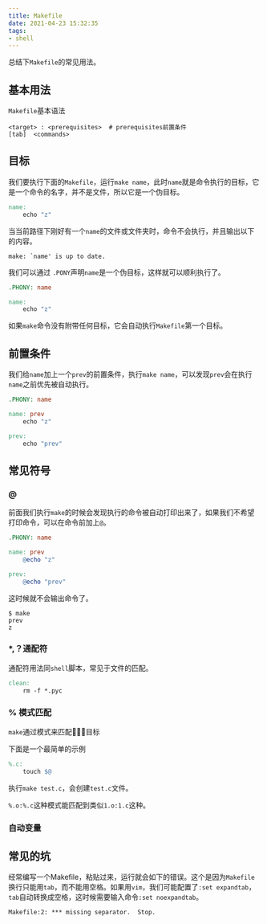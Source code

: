 ```yaml
---
title: Makefile
date: 2021-04-23 15:32:35
tags:
- shell
---
```


总结下`Makefile`的常见用法。


## 基本用法 

`Makefile`基本语法

```
<target> : <prerequisites>  # prerequisites前置条件
[tab]  <commands>
```

## 目标

我们要执行下面的`Makefile`，运行`make name`，此时`name`就是命令执行的目标，它是一个命令的名字，并不是文件，所以它是一个伪目标。

```Makefile
name:
    echo "z"
```

当当前路径下刚好有一个`name`的文件或文件夹时，命令不会执行，并且输出以下的内容。

```
make: `name' is up to date.
```

我们可以通过 `.PONY`声明`name`是一个伪目标，这样就可以顺利执行了。

```Makefile
.PHONY: name

name:
    echo "z"
```

如果`make`命令没有附带任何目标，它会自动执行`Makefile`第一个目标。

## 前置条件

我们给`name`加上一个`prev`的前置条件，执行`make name`，可以发现`prev`会在执行`name`之前优先被自动执行。

```Makefile
.PHONY: name

name: prev
	echo "z"

prev:
	echo "prev"
```


## 常见符号

### @

前面我们执行`make`的时候会发现执行的命令被自动打印出来了，如果我们不希望打印命令，可以在命令前加上`@`。

```Makefile
.PHONY: name

name: prev
	@echo "z"

prev:
	@echo "prev"
```

这时候就不会输出命令了。

```
$ make
prev
z
```

### *,？通配符

通配符用法同`shell`脚本，常见于文件的匹配。

```Makefile
clean:
    rm -f *.pyc
```

### % 模式匹配

`make`通过模式来匹配目标

下面是一个最简单的示例

```Makefile
%.c:
	touch $@
```

执行`make test.c`，会创建`test.c`文件。

`%.o:%.c`这种模式能匹配到类似`1.o:1.c`这种。

### 自动变量

#### 



## 常见的坑

经常编写一个Makefile，粘贴过来，运行就会如下的错误。这个是因为`Makefile`换行只能用`tab`，而不能用空格。如果用`vim`，我们可能配置了`:set expandtab`，`tab`自动转换成空格，这时候需要输入命令`:set noexpandtab`。

```shell
Makefile:2: *** missing separator.  Stop.

```

